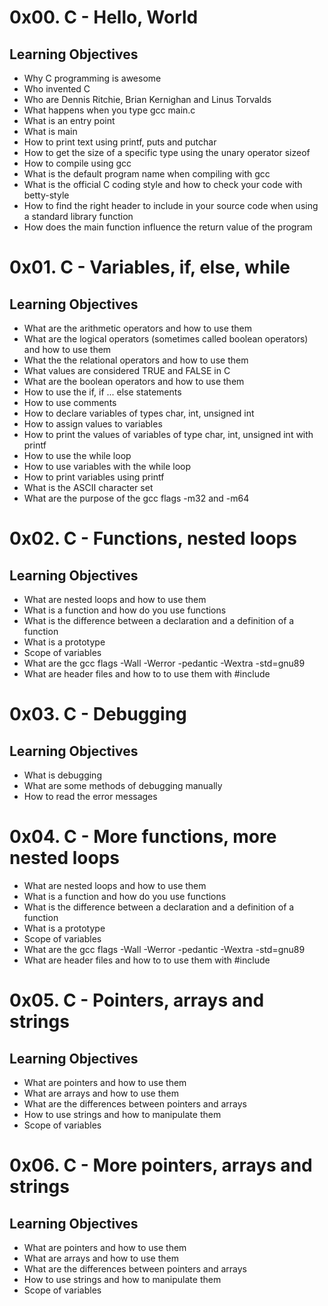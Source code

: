 <h1>0x00. C - Hello, World</h1>

<h2>Learning Objectives</h2>
<ul>
<li>Why C programming is awesome</li>
<li>Who invented C</li>
<li>Who are Dennis Ritchie, Brian Kernighan and Linus Torvalds</li>
<li>What happens when you type gcc main.c</li>
<li>What is an entry point</li>
<li>What is main</li>
<li>How to print text using printf, puts and putchar</li>
<li>How to get the size of a specific type using the unary operator sizeof</li>
<li>How to compile using gcc</li>
<li>What is the default program name when compiling with gcc</li>
<li>What is the official C coding style and how to check your code with betty-style</li>
<li>How to find the right header to include in your source code when using a standard library function</li>
<li>How does the main function influence the return value of the program</li>
</ul>

<h1>0x01. C - Variables, if, else, while</h1>

<h2>Learning Objectives</h2>
<ul>
<li>What are the arithmetic operators and how to use them</li>
<li>What are the logical operators (sometimes called boolean operators) and how to use them</li>
<li>What the the relational operators and how to use them</li>
<li>What values are considered TRUE and FALSE in C</li>
<li>What are the boolean operators and how to use them</li>
<li>How to use the if, if ... else statements</li>
<li>How to use comments</li>
<li>How to declare variables of types char, int, unsigned int</li>
<li>How to assign values to variables</li>
<li>How to print the values of variables of type char, int, unsigned int with printf</li>
<li>How to use the while loop</li>
<li>How to use variables with the while loop</li>
<li>How to print variables using printf</li>
<li>What is the ASCII character set</li>
<li>What are the purpose of the gcc flags -m32 and -m64</li>
</ul>

<h1>0x02. C - Functions, nested loops</h1>

<h2>Learning Objectives</h2>
<ul>
<li>What are nested loops and how to use them</li>
<li>What is a function and how do you use functions</li>
<li>What is the difference between a declaration and a definition of a function</li>
<li>What is a prototype</li>
<li>Scope of variables</li>
<li>What are the gcc flags -Wall -Werror -pedantic -Wextra -std=gnu89</li>
<li>What are header files and how to to use them with #include</li>
</ul>

<h1>0x03. C - Debugging</h1>

<h2>Learning Objectives</h2>
<ul>
<li>What is debugging</li>
<li>What are some methods of debugging manually</li>
<li>How to read the error messages</li>
</ul>

<h1>0x04. C - More functions, more nested loops</h1>
<ul>
<li>What are nested loops and how to use them</li>
<li>What is a function and how do you use functions</li>
<li>What is the difference between a declaration and a definition of a function</li>
<li>What is a prototype</li>
<li>Scope of variables</li>
<li>What are the gcc flags -Wall -Werror -pedantic -Wextra -std=gnu89</li>
<li>What are header files and how to to use them with #include</li>
</ul>

<h1>0x05. C - Pointers, arrays and strings</h1>

<h2>Learning Objectives</h2>
<ul>
<li>What are pointers and how to use them</li>
<li>What are arrays and how to use them</li>
<li>What are the differences between pointers and arrays</li>
<li>How to use strings and how to manipulate them</li>
<li>Scope of variables</li>
</ul>

<h1>0x06. C - More pointers, arrays and strings</h1>

<h2>Learning Objectives</h2>
<ul>
<li>What are pointers and how to use them</li>
<li>What are arrays and how to use them</li>
<li>What are the differences between pointers and arrays</li>
<li>How to use strings and how to manipulate them</li>
<li>Scope of variables</li>
</ul>
